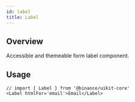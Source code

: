 ```yaml
---
id: label
title: Label
---
```


## Overview
Accessible and themeable form label component.


## Usage


```tsx live enableExportToCodePen enableSwitchTheme enableHideEditor
// import { Label } from '@binance/uikit-core'
<Label htmlFor='email'>Email</Label>

```